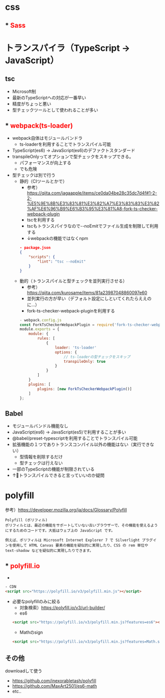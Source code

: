 # css

## * <span style="color: red;">**Sass**</span>


# トランスパイラ（TypeScript -> JavaScript）

## tsc

- Microsoft制
- 最新のTypeScriptへの対応が一番早い
- 精度がちょっと悪い
- 型チェックツールとして使われることが多い

## * <span style="color: red;">**webpack(ts-loader)**</span>

- webpack自体はモジュールバンドラ
    - ts-loaderを利用することでトランスパイル可能
- TypeScript(es6) -> JavaScript(es6)のデファクトスタンダード
- transpileOnlyってオプションで型チェックをスキップできる。
    - パフォーマンスが向上する
    - でも危険
- 型チェックは別で行う
    - 静的（CIツールとかで）
        - 参考）https://qiita.com/jagaapple/items/ce0da04be28c35dc7d4f#1-2-2-%E5%9E%8B%E3%83%81%E3%82%A7%E3%83%83%E3%82%AF%E6%96%B9%E6%B3%95%E3%81%A8-fork-ts-checker-webpack-plugin
        - tscを利用する
        - tscもトランスパイラなので--noEmitでファイル生成を制限して利用する
        - ↓webpackの機能ではなくnpm
        ```json
        - package.json 
        {
            "scripts": {
                "lint": "tsc --noEmit"
            }
        }
        ```
    - 動的（トランスパイルと型チェックを並列実行させる）
        - 参考）https://qiita.com/kurosame/items/81a23987048860097e60
        - 並列実行の方が早い（デフォルト設定にしといてくれたらええのに…）
        - fork-ts-checker-webpack-pluginを利用する
        ```javascript
        - webpack.config.js
        const ForkTsCheckerWebpackPlugin = require('fork-ts-checker-webpack-plugin');
        module.exports = {
            module: {
                rules: [
                    {
                        loader: 'ts-loader'
                        options: {
                            // ts-loaderの型チェックをスキップ
                            transpileOnly: true
                        }
                    }
                ]
            }
            plugins: [
                plugins: [new ForkTsCheckerWebpackPlugin()]
            ]
        };
        ```

## Babel

- モジュールバンドル機能なし
- JavaScript(es6) -> JavaScript(es5)で利用することが多い
- @babel/preset-typescriptを利用することでトランスパイル可能
- 拡張機能の１つでありトランスコンパイル以外の機能はない（実行できない）
    - 型情報を削除するだけ
    - 型チェックは行えない
- 一部のTypeScriptの機能が制限されている
- ↑トランスパイルできると言っていいのか疑問


# polyfill

参考）https://developer.mozilla.org/ja/docs/Glossary/Polyfill
```
Polyfill (ポリフィル)
ポリフィルとは、最近の機能をサポートしていない古いブラウザーで、その機能を使えるようにするためのコードです。大抵はウェブ上の JavaScript です。

例えば、ポリフィルは Microsoft Internet Explorer 7 で Silverlight プラグインを使用して HTML Canvas 要素の機能を疑似的に実現したり、CSS の rem 単位や text-shadow などを疑似的に実現したりできます。
```

## * <span style="color: red;">**polyfill.io**</span>

- 
```html
- CDN
<script src="https://polyfill.io/v3/polyfill.min.js"></script>
```
- 必要なpolyfillのみに絞る
    - 対象検索）https://polyfill.io/v3/url-builder/
    - es6
    ```html
    <script src="https://polyfill.io/v3/polyfill.min.js?features=es6"></script>
    ```
    - Mathのsign
    ```html
    <script src="https://polyfill.io/v3/polyfill.min.js?features=Math.sign"></script>
    ```

## その他

downloadして使う

- https://github.com/inexorabletash/polyfill
- https://github.com/MaxArt2501/es6-math
- etc..